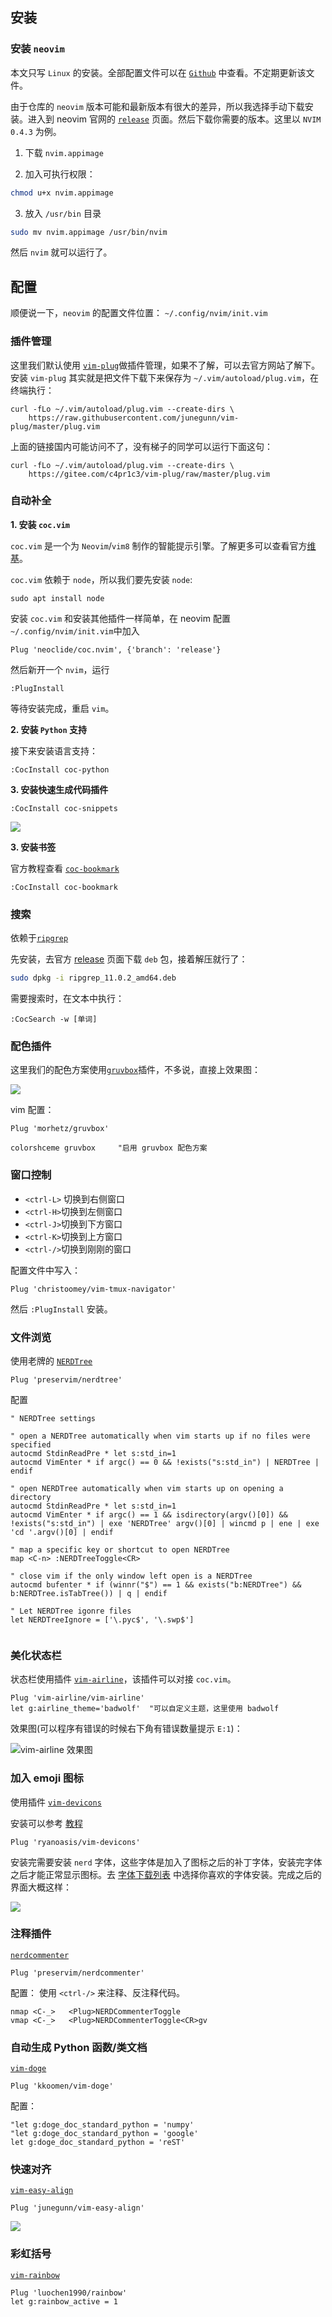 ## 安装

### 安装 `neovim`

本文只写 `Linux` 的安装。全部配置文件可以在 [`Github`](https://github.com/RunningIkkyu/nvim-config/blob/master/init.vim) 中查看。不定期更新该文件。

由于仓库的 `neovim` 版本可能和最新版本有很大的差异，所以我选择手动下载安装。进入到 neovim 官网的 [`release`](https://github.com/neovim/neovim/releases) 页面。然后下载你需要的版本。这里以 `NVIM 0.4.3` 为例。


1. 下载 `nvim.appimage`

2. 加入可执行权限：

```bash
chmod u+x nvim.appimage
```

3. 放入 `/usr/bin` 目录

```bash
sudo mv nvim.appimage /usr/bin/nvim
```

然后 `nvim` 就可以运行了。


## 配置

顺便说一下，`neovim` 的配置文件位置： `~/.config/nvim/init.vim`

### 插件管理

这里我们默认使用 [`vim-plug`](https://github.com/junegunn/vim-plug)做插件管理，如果不了解，可以去官方网站了解下。安装 `vim-plug` 其实就是把文件下载下来保存为 `~/.vim/autoload/plug.vim`，在终端执行：

```
curl -fLo ~/.vim/autoload/plug.vim --create-dirs \
    https://raw.githubusercontent.com/junegunn/vim-plug/master/plug.vim
```

上面的链接国内可能访问不了，没有梯子的同学可以运行下面这句：
```
curl -fLo ~/.vim/autoload/plug.vim --create-dirs \
    https://gitee.com/c4pr1c3/vim-plug/raw/master/plug.vim
```
### 自动补全

**1. 安装 `coc.vim`**

`coc.vim` 是一个为 `Neovim`/`vim8` 制作的智能提示引擎。了解更多可以查看官方[维基](https://github.com/neoclide/coc.nvim/wiki)。

`coc.vim` 依赖于 `node`，所以我们要先安装 `node`:

```
sudo apt install node
```
安装 `coc.vim` 和安装其他插件一样简单，在 neovim 配置`~/.config/nvim/init.vim`中加入

```
Plug 'neoclide/coc.nvim', {'branch': 'release'}
```


然后新开一个 `nvim`，运行

```
:PlugInstall
```

等待安装完成，重启 `vim`。

**2. 安装 `Python` 支持**

接下来安装语言支持：

```
:CocInstall coc-python
```

**3. 安装快速生成代码插件**

```
:CocInstall coc-snippets
```

![](https://user-gold-cdn.xitu.io/2020/4/8/1715a7b68f68daff?w=708&h=230&f=gif&s=46061)


**3. 安装书签**　

官方教程查看 [`coc-bookmark`](https://github.com/voldikss/coc-bookmark#coc-bookmark)

```
:CocInstall coc-bookmark
```

### 搜索

依赖于[`ripgrep`](https://github.com/BurntSushi/ripgrep#installation)

先安装，去官方 [release](https://github.com/BurntSushi/ripgrep/releases
) 页面下载 `deb` 包，接着解压就行了：

```bash
sudo dpkg -i ripgrep_11.0.2_amd64.deb
```

需要搜索时，在文本中执行：

```vim
:CocSearch -w [单词]
```


### 配色插件

这里我们的配色方案使用[`gruvbox`](https://github.com/morhetz/gruvbox)插件，不多说，直接上效果图：


![](https://user-gold-cdn.xitu.io/2020/4/8/1715a65544c4ac2e?w=1920&h=1080&f=png&s=113468)


vim 配置：

```vim
Plug 'morhetz/gruvbox'

colorshceme gruvbox     "启用 gruvbox 配色方案
```

### 窗口控制

- `<ctrl-L>` 切换到右侧窗口
- `<ctrl-H>`切换到左侧窗口
- `<ctrl-J>`切换到下方窗口
- `<ctrl-K>`切换到上方窗口
- `<ctrl-/>`切换到刚刚的窗口

配置文件中写入：

```
Plug 'christoomey/vim-tmux-navigator'
```

然后 `:PlugInstall` 安装。


### 文件浏览

使用老牌的 [`NERDTree`](https://github.com/preservim/nerdtree)

```
Plug 'preservim/nerdtree'
```

配置

```vim
" NERDTree settings            
                             
" open a NERDTree automatically when vim starts up if no files were specified    
autocmd StdinReadPre * let s:std_in=1    
autocmd VimEnter * if argc() == 0 && !exists("s:std_in") | NERDTree | endif    
                             
" open NERDTree automatically when vim starts up on opening a directory    
autocmd StdinReadPre * let s:std_in=1    
autocmd VimEnter * if argc() == 1 && isdirectory(argv()[0]) && !exists("s:std_in") | exe 'NERDTree' argv()[0] | wincmd p | ene | exe 'cd '.argv()[0] | endif

" map a specific key or shortcut to open NERDTree
map <C-n> :NERDTreeToggle<CR>

" close vim if the only window left open is a NERDTree
autocmd bufenter * if (winnr("$") == 1 && exists("b:NERDTree") && b:NERDTree.isTabTree()) | q | endif

" Let NERDTree igonre files
let NERDTreeIgnore = ['\.pyc$', '\.swp$']
  
```


### 美化状态栏

状态栏使用插件 [`vim-airline`](https://github.com/vim-airline/vim-airline)，该插件可以对接 `coc.vim`。
```vim
Plug 'vim-airline/vim-airline'
let g:airline_theme='badwolf'  "可以自定义主题，这里使用 badwolf
```

效果图(可以程序有错误的时候右下角有错误数量提示 `E:1`)：

![`vim-airline` 效果图](https://user-gold-cdn.xitu.io/2020/4/9/1715d714acc38b39?w=1920&h=1080&f=png&s=147185)




### 加入 emoji 图标

使用插件 [`vim-devicons`](https://github.com/ryanoasis/vim-devicons)

安装可以参考 [教程](https://github.com/ryanoasis/vim-devicons/wiki/Installation)

```
Plug 'ryanoasis/vim-devicons'
```

安装完需要安装 `nerd` 字体，这些字体是加入了图标之后的补丁字体，安装完字体之后才能正常显示图标。去 [字体下载列表](https://www.nerdfonts.com/font-downloads) 中选择你喜欢的字体安装。完成之后的界面大概这样：


![](https://user-gold-cdn.xitu.io/2020/4/9/1715e0187d86b08e?w=1920&h=1080&f=png&s=215889)



### 注释插件

[`nerdcommenter`](https://github.com/preservim/nerdcommenter)

```vim
Plug 'preservim/nerdcommenter' 
```

配置：
使用 `<ctrl-/>` 来注释、反注释代码。

```vim
nmap <C-_>   <Plug>NERDCommenterToggle
vmap <C-_>   <Plug>NERDCommenterToggle<CR>gv
```

### 自动生成 Python 函数/类文档

[`vim-doge`](https://github.com/kkoomen/vim-doge)

```vim
Plug 'kkoomen/vim-doge'
```

配置：

```vim
"let g:doge_doc_standard_python = 'numpy'
"let g:doge_doc_standard_python = 'google'
let g:doge_doc_standard_python = 'reST'
```

### 快速对齐

[`vim-easy-align`](https://github.com/junegunn/vim-easy-align)

```vim
Plug 'junegunn/vim-easy-align'
```

![](https://user-gold-cdn.xitu.io/2020/4/9/1715e266a5cf9141?w=710&h=275&f=gif&s=664657)


### 彩虹括号

[`vim-rainbow`](https://github.com/frazrepo/vim-rainbow)

```vim
Plug 'luochen1990/rainbow'
let g:rainbow_active = 1 
```
